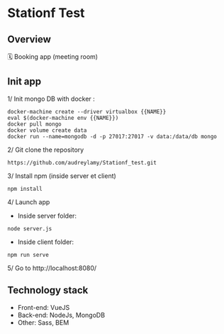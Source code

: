 # Stationf Test

## Overview
🗓 Booking app (meeting room)

## Init app

1/ Init mongo DB with docker :
```
docker-machine create --driver virtualbox {{NAME}}
eval $(docker-machine env {{NAME}})
docker pull mongo
docker volume create data
docker run --name=mongodb -d -p 27017:27017 -v data:/data/db mongo
```
2/ Git clone the repository
```
https://github.com/audreylamy/Stationf_test.git
```
3/ Install npm (inside server et client)
```
npm install
```
4/ Launch app
  + Inside server folder:
```
node server.js
```
+ Inside client folder:
```
npm run serve
```
5/ Go to http://localhost:8080/

## Technology stack

+ Front-end: VueJS
+ Back-end: NodeJs, MongoDB
+ Other: Sass, BEM


